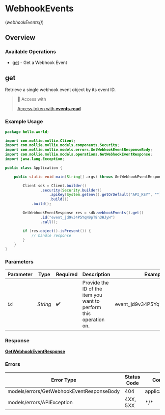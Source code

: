 # WebhookEvents
(*webhookEvents()*)

## Overview

### Available Operations

* [get](#get) - Get a Webhook Event

## get

Retrieve a single webhook event object by its event ID.

> 🔑 Access with
>
> [Access token with **events.read**](/reference/authentication)

### Example Usage

```java
package hello.world;

import com.mollie.mollie.Client;
import com.mollie.mollie.models.components.Security;
import com.mollie.mollie.models.errors.GetWebhookEventResponseBody;
import com.mollie.mollie.models.operations.GetWebhookEventResponse;
import java.lang.Exception;

public class Application {

    public static void main(String[] args) throws GetWebhookEventResponseBody, Exception {

        Client sdk = Client.builder()
                .security(Security.builder()
                    .apiKey(System.getenv().getOrDefault("API_KEY", ""))
                    .build())
            .build();

        GetWebhookEventResponse res = sdk.webhookEvents().get()
                .id("event_jd9v34P5YqN9pT8n3HJyH")
                .call();

        if (res.object().isPresent()) {
            // handle response
        }
    }
}
```

### Parameters

| Parameter                                                         | Type                                                              | Required                                                          | Description                                                       | Example                                                           |
| ----------------------------------------------------------------- | ----------------------------------------------------------------- | ----------------------------------------------------------------- | ----------------------------------------------------------------- | ----------------------------------------------------------------- |
| `id`                                                              | *String*                                                          | :heavy_check_mark:                                                | Provide the ID of the item you want to perform this operation on. | event_jd9v34P5YqN9pT8n3HJyH                                       |

### Response

**[GetWebhookEventResponse](../../models/operations/GetWebhookEventResponse.md)**

### Errors

| Error Type                                | Status Code                               | Content Type                              |
| ----------------------------------------- | ----------------------------------------- | ----------------------------------------- |
| models/errors/GetWebhookEventResponseBody | 404                                       | application/hal+json                      |
| models/errors/APIException                | 4XX, 5XX                                  | \*/\*                                     |
